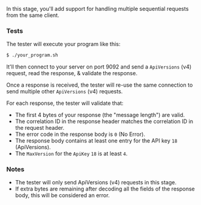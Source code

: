 In this stage, you'll add support for handling multiple sequential requests from the same client.

### Tests

The tester will execute your program like this:

```bash
$ ./your_program.sh
```

It'll then connect to your server on port 9092 and send a `ApiVersions` (v4) request, read the response, & validate the response.

Once a response is received, the tester will re-use the same connection to send multiple other `ApiVersions` (v4) requests.

For each response, the tester will validate that:

- The first 4 bytes of your response (the "message length") are valid.
- The correlation ID in the response header matches the correlation ID in the request header.
- The error code in the response body is `0` (No Error).
- The response body contains at least one entry for the API key `18` (ApiVersions).
- The `MaxVersion` for the `ApiKey` `18` is at least `4`.

### Notes

- The tester will only send ApiVersions (v4) requests in this stage.
- If extra bytes are remaining after decoding all the fields of the response body, this will be considered an error.
